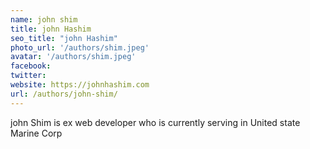 ```yaml
---
name: john shim
title: john Hashim
seo_title: "john Hashim"
photo_url: '/authors/shim.jpeg'
avatar: '/authors/shim.jpeg'
facebook: 
twitter: 
website: https://johnhashim.com
url: /authors/john-shim/
---
```

john Shim is ex web developer who is currently serving in United state Marine Corp